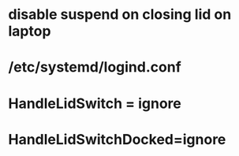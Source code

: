# disable suspend on closing lid on laptop
# /etc/systemd/logind.conf
# HandleLidSwitch = ignore
# HandleLidSwitchDocked=ignore
